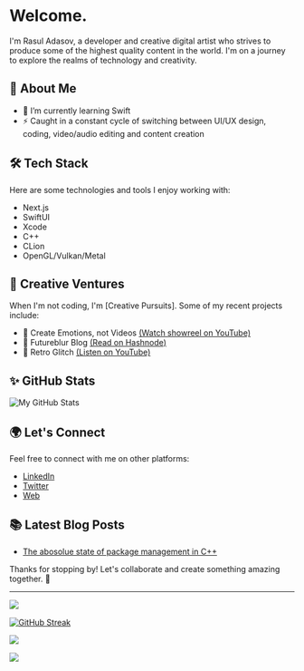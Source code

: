# Welcome.

I'm Rasul Adasov, a developer and creative digital artist who strives to produce some of the highest quality content in the world. I'm on a journey to explore the realms of technology and creativity.

## 🚀 About Me

- 🌱 I’m currently learning Swift
- ⚡️ Caught in a constant cycle of switching between UI/UX design, coding, video/audio editing and content creation 

## 🛠️ Tech Stack

Here are some technologies and tools I enjoy working with:
- Next.js
- SwiftUI
- Xcode
- C++
- CLion
- OpenGL/Vulkan/Metal

## 🎨 Creative Ventures

When I'm not coding, I'm [Creative Pursuits]. Some of my recent projects include:

- 🎨 Create Emotions, not Videos [(Watch showreel on YouTube)](https://youtu.be/lEJwP7UA_PA)
- 📖 Futureblur Blog [(Read on Hashnode)](https://blog.futureblur.com)
- 🎵 Retro Glitch [(Listen on YouTube)](https://youtu.be/89iXrz1Cdt8)

## ✨ GitHub Stats

![My GitHub Stats](https://github-readme-stats.vercel.app/api?username=futureblur&show_icons=true&theme=radical)

## 🌍 Let's Connect

Feel free to connect with me on other platforms:

- [LinkedIn](https://www.linkedin.com/in/rasuladasov)
- [Twitter](https://twitter.com/blur4d)
- [Web](https://www.futureblur.com)

## 📚 Latest Blog Posts

<!-- BLOG-POST-LIST:START -->
- [The abosolue state of package management in C++](https://blog.futureblur.com/the-absolute-state-of-package-management-in-cpp)
<!-- BLOG-POST-LIST:END -->

Thanks for stopping by! Let's collaborate and create something amazing together. 🌟

-----


<img align="left" src="https://komarev.com/ghpvc/?username=Futureblur&color=yellow&style=flat">

<br/>

[![GitHub Streak](https://github-readme-streak-stats.herokuapp.com?user=Futureblur&theme=highcontrast&hide_border=true&date_format=M%20j%5B%2C%20Y%5D)](https://git.io/streak-stats)

<img align="left" src="https://github-readme-stats.vercel.app/api?username=Futureblur&show_icons=true&hide_border=true&title_color=ecb647&bg_color=0d1117&text_color=6C6C6C&icon_color=ecb647"><br/>

<img align="left" src="https://github-readme-stats.vercel.app/api/top-langs/?username=Futureblur&show_icons=true&hide_border=true&title_color=6C6C6C&bg_color=0d1117&text_color=6C6C6C&icon_color=ecb647&layout=compact"><br/>
